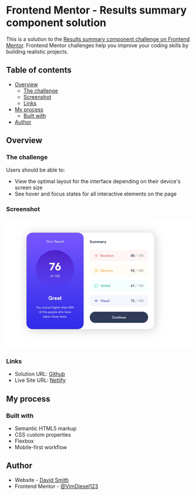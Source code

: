 # Frontend Mentor - Results summary component solution

This is a solution to the [Results summary component challenge on Frontend Mentor](https://www.frontendmentor.io/challenges/results-summary-component-CE_K6s0maV). Frontend Mentor challenges help you improve your coding skills by building realistic projects.

## Table of contents

- [Overview](#overview)
  - [The challenge](#the-challenge)
  - [Screenshot](#screenshot)
  - [Links](#links)
- [My process](#my-process)
  - [Built with](#built-with)
- [Author](#author)

## Overview

### The challenge

Users should be able to:

- View the optimal layout for the interface depending on their device's screen size
- See hover and focus states for all interactive elements on the page

### Screenshot

![](./screenshot.jpg)

### Links

- Solution URL: [Github](https://github.com/VimDiesel123/results-summary-component-main)
- Live Site URL: [Netlify](https://helpful-melba-9acd1c.netlify.app/)

## My process

### Built with

- Semantic HTML5 markup
- CSS custom properties
- Flexbox
- Mobile-first workflow

## Author

- Website - [David Smith](https://www.dsmithdev.com)
- Frontend Mentor - [@VimDiesel123](https://www.frontendmentor.io/profile/VimDiesel123)
